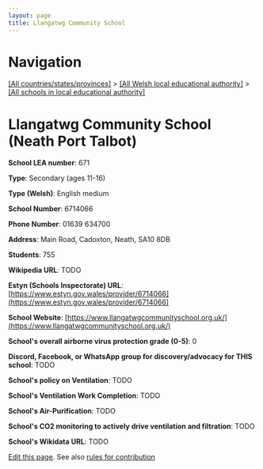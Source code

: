 ```yaml
---
layout: page
title: Llangatwg Community School
---
```

# Navigation

[[All countries/states/provinces]](../../..) > [[All Welsh local educational authority]](../..) > [[All schools in local educational authority]](..)

# Llangatwg Community School (Neath Port Talbot)

**School LEA number**: 671

**Type**: Secondary (ages 11-16)

**Type (Welsh)**: English medium

**School Number**: 6714066

**Phone Number**: 01639 634700

**Address**: Main Road, Cadoxton, Neath, SA10 8DB

**Students**: 755

**Wikipedia URL**: TODO

**Estyn (Schools Inspectorate) URL**: [https://www.estyn.gov.wales/provider/6714066](https://www.estyn.gov.wales/provider/6714066)

**School Website**: [https://www.llangatwgcommunityschool.org.uk/](https://www.llangatwgcommunityschool.org.uk/)

**School's overall airborne virus protection grade (0-5)**: 0

**Discord, Facebook, or WhatsApp group for discovery/advocacy for THIS school**: TODO

**School's policy on Ventilation**: TODO

**School's Ventilation Work Completion**: TODO

**School's Air-Purification**: TODO

**School's CO2 monitoring to actively drive ventilation and filtration**: TODO

**School's Wikidata URL**: TODO




[Edit this page](https://github.com/ventilate-schools/Wales/edit/prif/./Neath_Port_Talbot/Llangatwg_Community_School.md). See also [rules for contribution](../../../contribution-rules/)